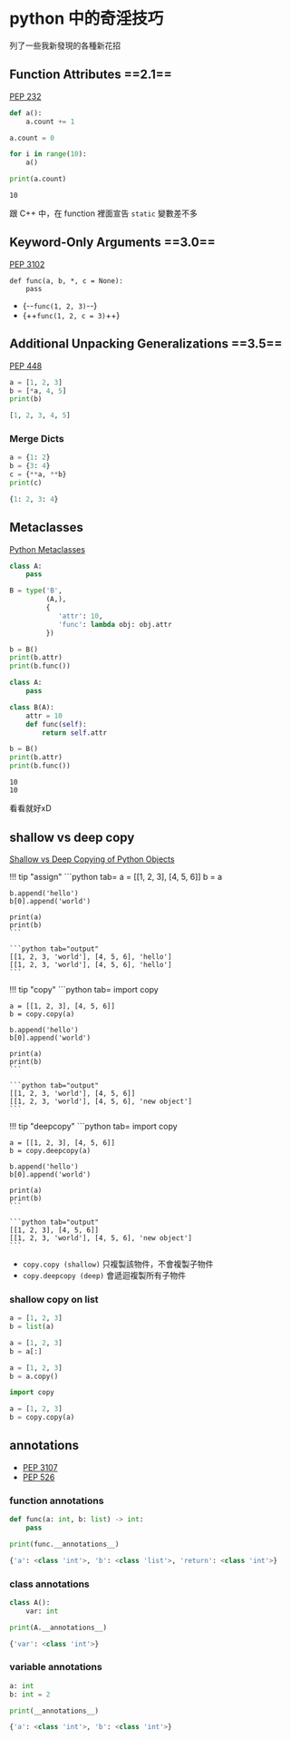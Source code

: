 # python 中的奇淫技巧

列了一些我新發現的各種新花招

## Function Attributes ==2.1==

[PEP 232](https://www.python.org/dev/peps/pep-0232/#reference-implementation)

```python tab=
def a():
    a.count += 1

a.count = 0

for i in range(10):
    a()

print(a.count)
```

```tab="output"
10
```

跟 C++ 中，在 function 裡面宣告 `static` 變數差不多

## Keyword-Only Arguments ==3.0==

[PEP 3102](https://www.python.org/dev/peps/pep-3102/)

```
def func(a, b, *, c = None):
    pass
```

* {--`func(1, 2, 3)`--}
* {++`func(1, 2, c = 3)`++}

## Additional Unpacking Generalizations ==3.5==

[PEP 448](https://www.python.org/dev/peps/pep-0448/)

```python tab=
a = [1, 2, 3]
b = [*a, 4, 5]
print(b)
```

```python tab="output"
[1, 2, 3, 4, 5]
```

### Merge Dicts

```python tab=
a = {1: 2}
b = {3: 4}
c = {**a, **b}
print(c)
```

```python tab="output"
{1: 2, 3: 4}
```

## Metaclasses

[Python Metaclasses](https://realpython.com/python-metaclasses/)

```python tab="metaclasses"
class A:
    pass

B = type('B',
         (A,),
         {
            'attr': 10,
            'func': lambda obj: obj.attr
         })

b = B()
print(b.attr)
print(b.func())
```

```python tab="normal"
class A:
    pass

class B(A):
    attr = 10
    def func(self):
        return self.attr

b = B()
print(b.attr)
print(b.func())
```

```tab="output"
10
10
```

看看就好xD

## shallow vs deep copy

[Shallow vs Deep Copying of Python Objects](https://realpython.com/copying-python-objects/)

!!! tip "assign"
    ```python tab=
    a = [[1, 2, 3], [4, 5, 6]]
    b = a

    b.append('hello')
    b[0].append('world')

    print(a)
    print(b)
    ```

    ```python tab="output"
    [[1, 2, 3, 'world'], [4, 5, 6], 'hello']
    [[1, 2, 3, 'world'], [4, 5, 6], 'hello']
    ```

!!! tip "copy"
    ```python tab=
    import copy
    
    a = [[1, 2, 3], [4, 5, 6]]
    b = copy.copy(a)

    b.append('hello')
    b[0].append('world')

    print(a)
    print(b)
    ```

    ```python tab="output"
    [[1, 2, 3, 'world'], [4, 5, 6]]
    [[1, 2, 3, 'world'], [4, 5, 6], 'new object']
    ```

!!! tip "deepcopy"
    ```python tab=
    import copy

    a = [[1, 2, 3], [4, 5, 6]]
    b = copy.deepcopy(a)

    b.append('hello')
    b[0].append('world')

    print(a)
    print(b)
    ```

    ```python tab="output"
    [[1, 2, 3], [4, 5, 6]]
    [[1, 2, 3, 'world'], [4, 5, 6], 'new object']
    ```

* `copy.copy (shallow)` 只複製該物件，不會複製子物件
* `copy.deepcopy (deep)` 會遞迴複製所有子物件

### shallow copy on list

```python tab="option 1"
a = [1, 2, 3]
b = list(a)
```

```python tab="option 2"
a = [1, 2, 3]
b = a[:]
```

```python tab="option 3"
a = [1, 2, 3]
b = a.copy()
```

```python tab="option 4"
import copy

a = [1, 2, 3]
b = copy.copy(a)
```

## annotations

* [PEP 3107](https://www.python.org/dev/peps/pep-3107/)
* [PEP 526](https://www.python.org/dev/peps/pep-0526/)

### function annotations

```python tab=
def func(a: int, b: list) -> int:
    pass

print(func.__annotations__)
```

```python tab="output"
{'a': <class 'int'>, 'b': <class 'list'>, 'return': <class 'int'>}
```

### class annotations

```python tab=
class A():
    var: int

print(A.__annotations__)
```

```python tab="output"
{'var': <class 'int'>}
```

### variable annotations

```python tab=
a: int
b: int = 2

print(__annotations__)
```

```python tab="output"
{'a': <class 'int'>, 'b': <class 'int'>}
```
